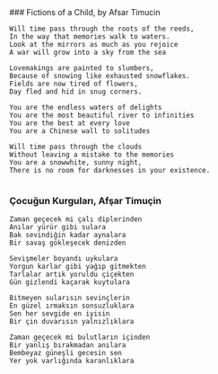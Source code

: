 <style> #content { width: inherit !important; } </style>
<div style="float:left">
### Fictions of a Child, by Afsar Timucin

```
Will time pass through the roots of the reeds,
In the way that memories walk to waters.
Look at the mirrors as much as you rejoice
A war will grow into a sky from the sea

Lovemakings are painted to slumbers,
Because of snowing like exhausted snowflakes.
Fields are now tired of flowers,
Day fled and hid in snug corners.

You are the endless waters of delights
You are the most beautiful river to infinities
You are the best at every love
You are a Chinese wall to solitudes

Will time pass through the clouds
Without leaving a mistake to the memories
You are a snowwhite, sunny night,
There is no room for darknesses in your existence.
```

</div><div style="float: left">

### Çocuğun Kurguları, Afşar Timuçin

```
Zaman geçecek mi çalı diplerinden
Anılar yürür gibi sulara
Bak sevindiğin kadar aynalara
Bir savaş gökleşecek denizden

Sevişmeler boyandı uykulara
Yorgun karlar gibi yağıp gitmekten
Tarlalar artık yoruldu çiçekten
Gün gizlendi kaçarak kuytulara

Bitmeyen sularısın sevinçlerin
En güzel ırmaksın sonsuzluklara
Sen her sevgide en iyisin
Bir çin duvarısın yalnızlıklara

Zaman geçecek mi bulutların içinden
Bir yanlış bırakmadan anılara
Bembeyaz güneşli gecesin sen
Yer yok varlığında karanlıklara
```
</div>
